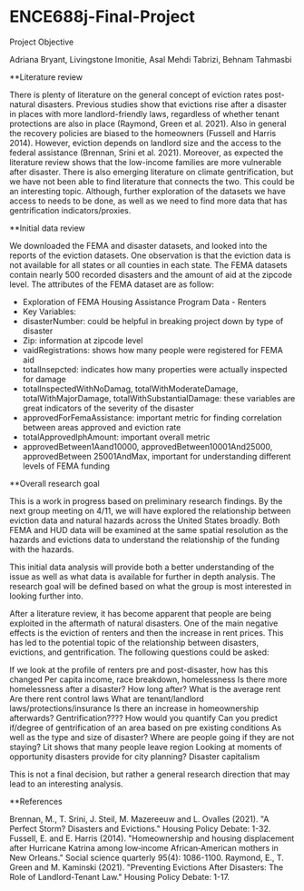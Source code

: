 # ENCE688j-Final-Project
Project Objective

Adriana Bryant, Livingstone Imonitie, Asal Mehdi Tabrizi, Behnam Tahmasbi

**Literature review

There is plenty of literature on the general concept of eviction rates post-natural disasters. Previous studies show that evictions rise after a disaster in places with more landlord-friendly laws, regardless of whether tenant protections are also in place (Raymond, Green et al. 2021). Also in general the recovery policies are biased to the homeowners (Fussell and Harris 2014). However, eviction depends on landlord size and the access to the federal assistance (Brennan, Srini et al. 2021). Moreover, as expected the literature review shows that the low-income families are more vulnerable after disaster. There is also emerging literature on climate gentrification, but we have not been able to find literature that connects the two. This could be an interesting topic. Although, further exploration of the datasets we have access to needs to be done, as well as we need to find more data that has gentrification indicators/proxies.

**Initial data review

We downloaded the FEMA and disaster datasets, and looked into the reports of the eviction datasets. One observation is that the eviction data is not available for all states or all counties in each state. The FEMA datasets contain nearly 500 recorded disasters and the amount of aid at the zipcode level. The attributes of the FEMA dataset are as follow:
-	Exploration of FEMA Housing Assistance Program Data - Renters 
-	Key Variables:  
-	disasterNumber: could be helpful in breaking project down by type of disaster
-	Zip: information at zipcode level
-	vaidRegistrations: shows how many people were registered for FEMA aid 
-	totalInsepcted: indicates how many properties were actually inspected for damage
-	totalInspectedWithNoDamag, totalWithModerateDamage, totalWithMajorDamage, totalWithSubstantialDamage: these variables are great indicators of the severity of the disaster 
-	approvedForFemaAssistance: important metric for finding correlation between areas approved and eviction rate 
-	totalApprovedlphAmount: important overall metric
-	approvedBetween1Aand10000, approvedBetween10001And25000, approvedBetween 25001AndMax, important for understanding different levels of FEMA funding


**Overall research goal

This is a work in progress based on preliminary research findings. By the next group meeting on 4/11, we will have explored the relationship between eviction data and natural hazards across the United States broadly. Both FEMA and HUD data will be examined at the same spatial resolution as the hazards and evictions data to understand the relationship of the funding with the hazards.

This initial data analysis will provide both a better understanding of the issue as well as what data is available for further in depth analysis. The research goal will be defined based on what the group is most interested in looking further into. 

After a literature review, it has become apparent that people are being exploited in the aftermath of natural disasters. One of the main negative effects is the eviction of renters and then the increase in rent prices. This has led to the potential topic of the relationship between disasters, evictions, and gentrification. The following questions could be asked: 

If we look at the profile of renters pre and post-disaster, how has this changed
	Per capita income, race breakdown, homelessness	
		Is there more homelessness after a disaster? How long after?
	What is the average rent 
		Are there rent control laws
	What are tenant/landlord laws/protections/insurance 
	Is there an increase in homeownership afterwards? 
	Gentrification????
		How would you quantify 
	Can you predict if/degree of gentrification of an area based on pre existing conditions 
		As well as the type and size of disaster? 
	Where are people going if they are not staying? 
		Lit shows that many people leave region
	Looking at moments of opportunity disasters provide for city planning?
		Disaster capitalism 

This is not a final decision, but rather a general research direction that may lead to an interesting analysis. 

**References

Brennan, M., T. Srini, J. Steil, M. Mazereeuw and L. Ovalles (2021). "A Perfect Storm? Disasters and Evictions." Housing Policy Debate: 1-32.
Fussell, E. and E. Harris (2014). "Homeownership and housing displacement after Hurricane Katrina among low‐income African‐American mothers in New Orleans." Social science quarterly 95(4): 1086-1100.
Raymond, E., T. Green and M. Kaminski (2021). "Preventing Evictions After Disasters: The Role of Landlord-Tenant Law." Housing Policy Debate: 1-17.
